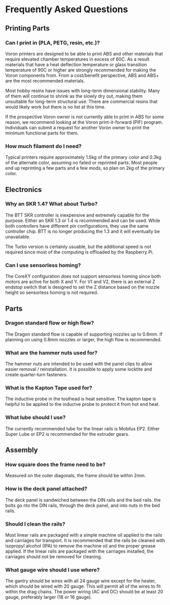 # Frequently Asked Questions

## Printing Parts

### Can I print in (PLA, PETG, resin, etc.)?

Voron printers are designed to be able to print ABS and other materials that require elevated chamber temperatures in excess of 60C.  As a result materials that have a heat deflection temperature or glass transition temperature of 90C or higher are strongly recommended for making the Voron components from.  From a cost/benefit perspective, ABS and ABS+ are the most recommended materials.

Most hobby resins have issues with long-term dimensional stability.  Many of them will continue to shrink as the slowly dry out, making them unsuitable for long-term structural use.  There are commercial resins that would likely work but there is no list at this time.

If the prospective Voron owner is not currently able to print in ABS for some reason, we recommend looking at the Voron print-it-forward (PIF) program.  Individuals can submit a request for another Voron owner to print the minimum functional parts for them.

### How much filament do I need?

Typical printers require approximately 1.5kg of the primary color and 0.3kg of the alternate color, assuming no failed or reprinted parts.  Most people end up reprinting a few parts and a few mods, so plan on 2kg of the primary color.

## Electronics

### Why an SKR 1.4?  What about Turbo?

The BTT SKR controller is inexpensive and extremely capable for the purpose.  Either an SKR 1.3 or 1.4 is recommended and can be used.  While both controllers have different pin configurations, they use the same controller chip.  BTT is no longer producing the 1.3 and it will eventually be unavailable.

The Turbo version is certainly usuable, but the additional speed is not required since most of the computing is offloaded by the Raspberry Pi.

### Can I use sensorless homing?

The CoreXY configuration does not support sensorless homing since both motors are active for both X and Y.  For V1 and V2, there is an external Z endstop switch that is designed to set the Z distance based on the nozzle height so sensorless homing is not required.

## Parts

### Dragon standard flow or high flow?

The Dragon standard flow is capable of supporting nozzles up to 0.6mm.  If planning on using 0.8mm nozzles or larger, the high flow is recommended.

### What are the hammer nuts used for?

The hammer nuts are intended to be used with the panel clips to allow easier removal / reinstallation.  It is possible to apply some locktite and create quarter-turn fasteners.

### What is the Kapton Tape used for?

The inductive probe in the toolhead is heat sensitive.  The kapton tape is helpful to be applied to the inductve probe to protect it from hot end heat.

### What lube should I use?

The currently recommended lube for the linear rails is Mobilus EP2.  Either Super Lube or EP2 is recommended for the extruder gears.

## Assembly

### How square does the frame need to be?

Measured on the outer diagonals, the frame should be within 2mm.

### How is the deck panel attached?

The deck panel is sandwiched between the DIN rails and the bed rails.  the bolts go nto the DIN rails, through the deck panel, and into nuts in the bed rails.

### Should I clean the rails?

Most linear rails are packaged with a simple machine oil applied to the rails and carriages for transport.  It is recommended that the rails be cleaned with isopropyl alcohol (IPA) to remove the machine oil and the proper grease applied.  If the linear rails are packaged with the carriages installed, the carriages should not be removed for cleaning.

### What gauge wire should I use where?

The gantry should be wires with all 24 gauge wire except for the heater, which should be wired with 20 gauge.  This will permit all of the wires to fit within the drag chains.  The power wiring (AC and DC) should be at least 20 gauge, preferably larger (18 or 16 gauge).